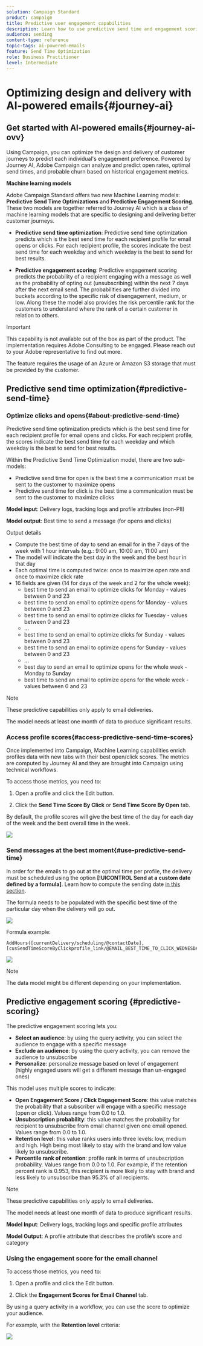 ```yaml
---
solution: Campaign Standard
product: campaign
title: Predictive user engagement capabilities
description: Learn how to use predictive send time and engagement scoring.
audience: sending
content-type: reference
topic-tags: ai-powered-emails
feature: Send Time Optimization
role: Business Practitioner
level: Intermediate
---
```


# Optimizing design and delivery with AI-powered emails{#journey-ai}

## Get started with AI-powered emails{#journey-ai-ovv}

Using Campaign, you can optimize the design and delivery of customer journeys to predict each individual's engagement preference. Powered by Journey AI, Adobe Campaign can analyze and predict open rates, optimal send times, and probable churn based on historical engagement metrics.

**Machine learning models**

Adobe Campaign Standard offers two new Machine Learning models: **Predictive Send Time Optimizations** and **Predictive Engagement Scoring**. These two models are together referred to Journey AI which is a class of machine learning models that are specific to designing and delivering better customer journeys.

* **Predictive send time optimization**: Predictive send time optimization predicts which is the best send time for each recipient profile for email opens or clicks. For each recipient profile, the scores indicate the best send time for each weekday and which weekday is the best to send for best results. 

* **Predictive engagement scoring**: Predictive engagement scoring predicts the probability of a recipient engaging with a message as well as the probability of opting out (unsubscribing) within the next 7 days after the next email send. The probabilities are further divided into buckets according to the specific risk of disengagement, medium, or low. Along these the model also provides the risk percentile rank for the customers to understand where the rank of a certain customer in relation to others. 

>[!IMPORTANT]
>This capability is not available out of the box as part of the product. The implementation requires Adobe Consulting to be engaged. Please reach out to your Adobe representative to find out more.
>
>The feature requires the usage of an Azure or Amazon S3 storage that must be provided by the customer.

## Predictive send time optimization{#predictive-send-time}

### Optimize clicks and opens{#about-predictive-send-time}

Predictive send time optimization predicts which is the best send time for each recipient profile for email opens and clicks. For each recipient profile, the scores indicate the best send time for each weekday and which weekday is the best to send for best results. 

Within the Predictive Send Time Optimization model, there are two sub-models:
* Predictive send time for open is the best time a communication must be sent to the customer to maximize opens
* Predictive send time for click is the best time a communication must be sent to the customer to maximize clicks

**Model input**: Delivery logs, tracking logs and profile attributes (non-PII)

**Model output**: Best time to send a message (for opens and clicks)


Output details

* Compute the best time of day to send an email for in the 7 days of the week with 1 hour intervals (e.g.: 9:00 am, 10:00 am, 11:00 am)
* The model will indicate the best day in the week and the best hour in that day
* Each optimal time is computed twice: once to maximize open rate and once to maximize click rate
* 16 fields are given (14 for days of the week and 2 for the whole week):
    * best time to send an email to optimize clicks for Monday - values between 0 and 23
    * best time to send an email to optimize opens for Monday - values between 0 and 23
    * best time to send an email to optimize clicks for Tuesday - values between 0 and 23
    * ...
    * best time to send an email to optimize clicks for Sunday - values between 0 and 23
    * best time to send an email to optimize opens for Sunday - values between 0 and 23
    * ...
    * best day to send an email to optimize opens for the whole week - Monday to Sunday
    * best time to send an email to optimize opens for the whole week - values between 0 and 23

>[!NOTE]
>
>These predictive capabilities only apply to email deliveries.
>
>The model needs at least one month of data to produce significant results.


### Access profile scores{#access-predictive-send-time-scores}

Once implemented into Campaign, Machine Learning capabilities enrich profiles data with new tabs with their best open/click scores. The metrics are computed by Journey AI and they are brought into Campaign using technical workflows.

To access those metrics, you need to:  

1. Open a profile and click the Edit button.

1. Click the **Send Time Score By Click** or **Send Time Score By Open** tab.

By default, the profile scores will give the best time of the day for each day of the week and the best overall time in the week.

  ![](assets/do-not-localize/SendTimeScore.png)

### Send messages at the best moment{#use-predictive-send-time}

In order for the emails to go out at the optimal time per profile, the delivery must be scheduled using the option **[!UICONTROL Send at a custom date defined by a formula]**. 
Learn how to compute the sending date [in this section](../../sending/using/computing-the-sending-date.md).

The formula needs to be populated with the specific best time of the particular day when the delivery will go out.

  ![](assets/do-not-localize/ComputeSendingDate.png)

Formula example:  

```
AddHours([currentDelivery/scheduling/@contactDate], 
[cusSendTimeScoreByClickprofile_link/@EMAIL_BEST_TIME_TO_CLICK_WEDNESDAY])
```

  ![](assets/do-not-localize/SendingDateFormula.png)

>[!NOTE]
>
>The data model might be different depending on your implementation.
> 


## Predictive engagement scoring {#predictive-scoring}

The predictive engagement scoring lets you:

* **Select an audience**: by using the query activity, you can select the audience to engage with a specific message
* **Exclude an audience**: by using the query activity, you can remove the audience to unsubscribe
* **Personalize**: personalize message based on level of engagement (highly engaged users will get a different message than un-engaged ones)

This model uses multiple scores to indicate:

* **Open Engagement Score / Click Engagement Score**: this value matches the probability that a subscriber will engage with a specific message (open or click). Values range from 0.0 to 1.0.
* **Unsubscription probability**: this value matches the probability for recipient to unsubscribe from email channel given one email opened. Values range from 0.0 to 1.0.
* **Retention level**:  this value ranks users into three levels: low, medium and high. High being most likely to stay with the brand and low value likely to unsubscribe.
* **Percentile rank of retention**: profile rank in terms of unsubscription probability. Values range from 0.0 to 1.0. For example, if the retention percent rank is 0.953, this recipient is more likely to stay with brand and less likely to unsubscribe than 95.3% of all recipients.

>[!NOTE]
>
>These predictive capabilities only apply to email deliveries.
>
>The model needs at least one month of data to produce significant results.


**Model Input**: Delivery logs, tracking logs and specific profile attributes

**Model Output**: A profile attribute that describes the profile’s score and category


### Using the engagement score for the email channel

To access those metrics, you need to:  

1. Open a profile and click the Edit button.

1. Click the **Engagement Scores for Email Channel** tab.

By using a query activity in a workflow, you can use the score to optimize your audience.

For example, with the **Retention level** criteria:

![](assets/do-not-localize/predictive_score_query.png)






















 

